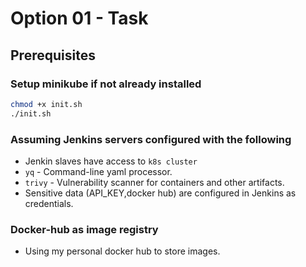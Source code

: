 # Option 01 - Task

## Prerequisites
### Setup minikube if not already installed
```bash
chmod +x init.sh
./init.sh
```
### Assuming Jenkins servers configured with the following
- Jenkin slaves have access to `k8s cluster`
- `yq` - Command-line yaml processor.
- `trivy` - Vulnerability scanner for containers and other artifacts.
- Sensitive data (API_KEY,docker hub) are configured in Jenkins as credentials.

### Docker-hub as image registry
- Using my personal docker hub to store images.